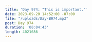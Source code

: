 ```yaml
---
title: 'Day 974: "This is important."'
date: 2023-09-20 14:52:00 -07:00
file: "/uploads/Day-B974.mp3"
post: Day 974
duration: '00:04:43'
length: 4021686
---
```


